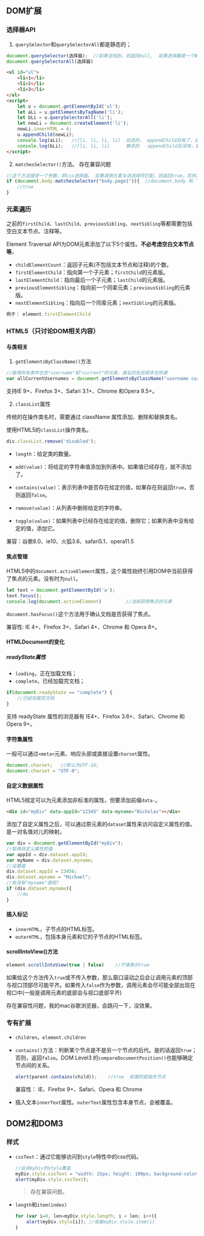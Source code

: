 ## DOM扩展

### 选择器API

1. `querySelector`和`querySelectorAll`都是静态的；

```js
document.querySelector(选择器);  //如果没找到，则返回null,  如果选择器是一个NodeList，返回的也是第一个值
document.querySelectorAll(选择器)
```

```html
<ul id="ul">
    <li>1</li>
    <li>2</li>
    <li>3</li>
</ul>
<script>
    let u = document.getElementById('ul');
    let aLi = u.getElementsByTagName('li');
    let bLi = u.querySelectorAll('li');
    let newLi = document.createElement('li');
    newLi.innerHTML = 4;
    u.appendChild(newLi);
    console.log(aLi);	//[li, li, li, li]	动态的， appendChild后有了，动态会变
    console.log(bLi);	//[li, li, li]		静态的	  appendChild后没有，静态不变	
</script>
```

2. `matchesSelector()`方法。 存在兼容问题

```js
//这个方法接受一个参数，即css选择器。 如果调用元素与该选择符匹配，则返回true，否则，返回false。
if (document.body.matchesSelector("body.page1")){  //document.body 和 'body.page1' 匹配
	//true
}
```



### 元素遍历

之前的`firstChild`、`lastChild`、`previousSibling`、`nextSibling`等都需要包括空白文本节点、注释等。

Element Traversal API为DOM元素添加了以下5个属性。**不必考虑空白文本节点等**。

- `childElementCount`：返回子元素(不包括文本节点和注释)的个数。
- `firstElementChild`：指向第一个子元素；`firstChild`的元素版。
- `lastElementChild`：指向最后一个子元素；`lastChild`的元素版。
- `previousElementSibling`：指向前一个同辈元素；`previousSibling`的元素版。
- `nextElementSibling`：指向后一个同辈元素；`nextSibling`的元素版。

```js
例子： element.firstElementChild
```



### HTML5（只讨论DOM相关内容）

#### 与类相关

1. `getElementsByClassName()`方法

```js
//取得所有类中包含"username"和"current"的元素，类名的先后顺序无所谓
var allCurrentUsernames = document.getElementsByClassName("username current");
```

支持IE 9+、Firefox 3+、Safari 3.1+、Chrome 和Opera 9.5+。

2. `classList`属性

传统的在操作类名时，需要通过 className 属性添加、删除和替换类名。

使用HTML5的`classList`操作类名。

```js
div.classList.remove('disabled');
```

- `length`：给定类的数量。

- `add(value)`：将给定的字符串值添加到列表中。如果值已经存在，就不添加了。
- `contains(value)`：表示列表中是否存在给定的值，如果存在则返回`true`，否则返回`false`。
- `remove(value)`：从列表中删除给定的字符串。
- `toggle(value)`：如果列表中已经存在给定的值，删除它；如果列表中没有给定的值，添加它。

兼容：谷歌8.0、ie10、火狐3.6、safari5.1、opera11.5

#### 焦点管理

HTML5中的`document.activeElement`属性，这个属性始终引用DOM中当前获得了焦点的元素。没有时为`null`。

```js
let text = document.getElementById('a');
text.focus();
console.log(document.activeElement)			//当前获得焦点的元素
```

`document.hasFocus()`这个方法用于确认文档是否获得了焦点。

兼容性: IE 4+、Firefox 3+、Safari 4+、Chrome 和 Opera 8+。

#### HTMLDocument的变化

##### readyState属性

- `loading`，正在加载文档；
- `complete`，已经加载完文档；

```js
if(document.readyState == "complete") {
    //已经加载完文档
}
```

支持 readyState 属性的浏览器有 IE4+、Firefox 3.6+、Safari、Chrome 和 Opera 9+。

#### 字符集属性

一般可以通过`<meta>`元素、响应头部或直接设置`charset`属性。

```js
document.charset;	//默认为UTF-16;
document.charset = "UTF-8";
```

#### 自定义数据属性

HTML5规定可以为元素添加非标准的属性，但要添加前缀`data-`。

```html
<div id="myDiv" data-appId="12345" data-myname="Nicholas"></div>
```

添加了自定义属性之后，可以通过原元素的`dataset`属性来访问自定义属性的值。是一对名值对儿的映射。

```js
var div = document.getElementById("myDiv");
//取得自定义属性的值
var appId = div.dataset.appId;
var myName = div.dataset.myname;
//设置值
div.dataset.appId = 23456; 
div.dataset.myname = "Michael";
//有没有"myname"值呢?
if (div.dataset.myname){
    //do
}
```

#### 插入标记

- `innerHTML`，子节点的HTML标签。
- `outerHTML`，包括本身元素和它的子节点的HTML标签。

#### scrollIntoView()方法

```js
element.scrollIntoView(true | false)	//不填表示true
```

如果给这个方法传入`true`或不传入参数，那么窗口滚动之后会让调用元素的顶部与视口顶部尽可能平齐。如果传入`false`作为参数，调用元素会尽可能全部出现在视口中(一般是调用元素的底部会与视口底部平齐)

存在兼容性问题，我的mac谷歌浏览器，会跳闪一下，没效果。



### 专有扩展

- `children`，`element.children`

- `contains()`方法：判断某个节点是不是另一个节点的后代。是的话返回`true`；否则，返回`false`。DOM Level3 的`compareDocumentPosition()`也能够确定节点间的关系。

  ```js
  alert(parent.contains(child));	//true  前面的是祖先节点
  ```

  兼容性： IE、Firefox 9+、Safari、Opera 和 Chrome

- 插入文本`innerText`属性。`outerText`属性包含本身节点，会被覆盖。



## DOM2和DOM3

### 样式

- `cssText`：通过它能够访问到`style`特性中的css代码。

  ```js
  //会将myDiv的style覆盖
  myDiv.style.cssText = "width: 25px; height: 100px; background-color: green";
  alert(myDiv.style.cssText);
  ```

  > 存在兼容问题。

- `length`和`item(index)`

  ```js
  for (var i=0, len=myDiv.style.length; i < len; i++){ 
      alert(myDiv.style[i]); //或者myDiv.style.item(i)
  }
  ```
